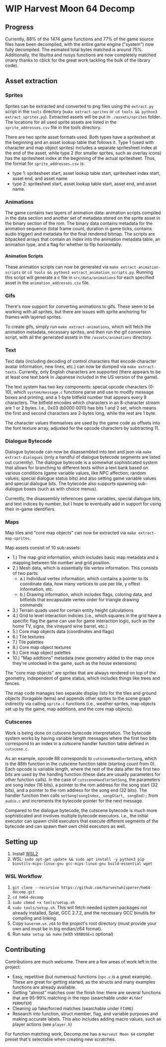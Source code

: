 # WIP Harvest Moon 64 Decomp

## Progress

Currently, 88% of the 1474 game functions and 77% of the game source files have been decompiled, with the entire game engine ("system") now fully decompiled. The esimated total bytes matched is around 75%. Additionally, the libultra and nusys functions are now completely matched (many thanks to cblck for the great work tackling the bulk of the library code).

## Asset extraction

### Sprites

Sprites can be extracted and converted to png files using the `extract.py` script in the `tools` directory (`make extract-sprites` or `cd tools && python3 extract_sprites.py`). Extracted assets will be put in `./assets/sprites` folder. The locations for all used sprite assets are listed in the `sprite_addresses.csv` file in the tools directory.

There are two sprite asset formats used. Both types have a spritesheet at the beginning and an asset lookup table that follows it. Type 1 (used with character and map object sprites) includes a separate spritesheet index at the end of the asset, while type 2 (for smaller sprites, such as overlay icons) has the spritesheet index at the beginning of the actual spritesheet. Thus, the format for `sprite_addresses.csv` is: 
- type 1: spritesheet start, asset lookup table start, spritesheet index start, asset end, and asset name
- type 2: spritesheet start, asset lookup table start, asset end, and asset name.

### Animations

The game contains two layers of animation data: animation scripts compiled in the data section and another set of metadata stored on the sprite asset in the binary section of the rom. The binary data contains metadata for the animation sequence (total frame count, duration in game ticks, contains audio trigger) and metadata for the final rendered bitmap. The scripts are bitpacked arrays that contain an index into the animation metadata table, an animation type, and a flag for whether to flip horizontally.

#### Animation Scripts
 
These animation scripts can now be generated via `make extract-animation-scripts` or `cd tools && python3 extract_animation_scripts.py`. Running this script will generate a c file in `src/data/animations` for each specified asset in the `animation_addresses.csv` file. 

### Gifs

There's now support for converting animations to gifs. These seem to be working with all sprites, but there are issues with sprite anchoring for frames with layered sprites.

To create gifs, simply run `make extract-animations`, which will fetch the animation metadata, necessary sprites, and then run the gif conversion script, with all the generated assets in the `/assets/animations` directory. 

### Text

Text data (including decoding of control characters that encode character avatar information, new lines, etc.) can now be dumped via `make extract-texts`. Currently, only English characters are supported (there appears to be at least one text bank in Japanese included in the US version of the game).

The text system has two key components: special opcode characters (0-10), which `system/message.c` functions parse and use to modify message boxes and printing, and a 1-byte bitfield number that appears every 8 characters. The bitfield encodes which characters in an 8-character stream are 1 or 2 bytes. I.e., 0x03 (b0000 0011) has bits 1 and 2 set, which means the first and second characters are 2-bytes long, while the rest are 1 byte.

The character values themselves are used by the game code as offsets into the font texture array, adjusted for the opcode characters by subtracting 11. 

### Dialogue Bytecode

Dialogue bytecode can now be disassembled into text and json via `make extract-dialogues` (only a handful of dialogue bytecode segments are listed out currently). The dialogue bytecode is a somewhat sophisticated system that allows for branching to different texts within a text bank based on various conditions (game variable values, like NPC affection; random values; special dialogue status bits) and also setting game variable values and special dialogue bits. The bytecode also supports spawning sub-dialogue boxes (such as with choice menus).

Currently, the disassembly references game variables, special dialogue bits, and text indices by number, but I hope to eventually add in support for using their in-game identifiers.

### Maps

Map tiles and "core map objects" can now be extracted via `make extract-map-sprites`. 

Map assets consist of 10 sub-assets:
- 1.) The map grid information, which includes basic map metadata and a mapping between tile number and grid position.
- 2.) Mesh data, which is essentially tile vertex information. This consists of two parts:
    - a.) Individual vertex information, which contains a pointer to its coordinate data, how many vertices to use per tile, y offest information, etc.
    - b.) Drawing information, which includes flags, coloring data, and bitfields that encapsulate vertex order for triangle drawing commands
- 3.) Terrain quads used for certain entity height calculations
- 4.) Grid to level interaction indicies (i.e., which squares in the grid have a specific flag the game can use for game interaction logic, such as the home TV, signs, the vineyard wine barrel, etc.)
- 5.) Core map objects data (coordinates and flags)
- 6.) Tile textures
- 7.) Tile palettes
- 8.) Core map object textures
- 9.) Core map object palettes
- 10.) "Map addtions" metadata (new geometry added to the map once they're unlocked in the game, such as the house extensions)

The "core map objects" are sprites that are always rendered on top of the geometry, independent of game status, which includes things like trees and fences. 

The map code manages two separate display lists for the tiles and ground objects (foragable items) and appends other sprites to the scene graph indirectly via calling `sprite.c` functions (i.e., weather sprites, map objects set up by the game, map additions, and the core map objects).

### Cutscenes

Work is being done on cutscene bytecode interpretation. The bytecode system works by having variable length messages where the first two bits correspond to an index in a cutscene handler function table defined in `cutscene.c`. 

As an example, opcode 88 corresponds to `cutsceneHandlerSetSong`, which is the 88th function in the cutscene function table (starting count from 0). Each opcode is variable length, where the rest of the data after the first two bits are used by the handlng function (these data are usually parameters for other function calls). In the case of `cutsceneHandlerSetSong`, the parameters are song index (16 bits), a pointer to the rom address for the song start (32 bits), and a pointer to the rom address for the song end (32 bits). The handler function then calls `setSong(songIndex, songStart, songEnd);` from `audio.c` and increments the bytecode pointer for the next message.

Compared to the dialogue bytecode, the cutscene bytecode is much more sophisticated and involves multiple bytecode executors. I.e., the initial executor can spawn child executors that execute different segments of the bytecode and can spawn their own child executors as well.

## Setting up
1. Install [WSL2](https://learn.microsoft.com/en-us/windows/wsl/install)
1. WSL: `sudo apt-get update && sudo apt install -y python3 pip binutils-mips-linux-gnu gcc-mips-linux-gnu build-essential wget`

### WSL Workflow
1. `git clone --recursive https://github.com/harvestwhisperer/hm64-decomp.git`
1. `cd hm64-decomp`
1. `sudo chmod +x tools/setup.sh`
1. `sudo tools/setup.sh`. This will fetch needed system packages not already installed, Splat, GCC 2.7.2, and the necessary GCC binutils for compiling and linking.
1. Copy `baserom.us.z64` to the project's root directory (must provide your own and must be in big endian/z64 format).
1. Run `make setup && make` (with `VERBOSE=1` optional)

## Contributing

Contributions are much welcome. There are a few areas of work left in the project:
- Easy, repetitive (but numerous) functions (`npc.c` is a great example). These are great for getting started, as the structs and many examples functions are already available.
- Getting "almost" matches over the finish line: there are several functions that are 95-99% matching in the repo (searchable under `#ifdef PERMUTER`)
- Cleaning up fake/forced matches (searchable under `FIXME`)
- Research into function, struct member, flag, and variable purposes and making accurate labels. This also includes adding macro values, such as player actions (see `player.h`)

For function matching work, Decomp.me has a `Harvest Moon 64` compiler preset that's selectable when creating new scratches.